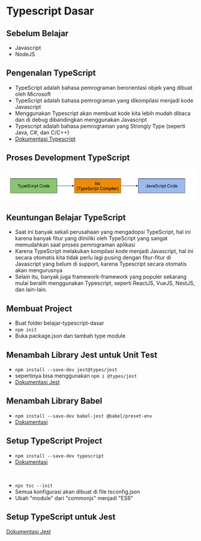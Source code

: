 # Typescript Dasar

## Sebelum Belajar
* Javascript
* NodeJS

## Pengenalan TypeScript
* TypeScript adalah bahasa pemrograman berorientasi objek yang dibuat oleh Microsoft
* TypeScript adalah bahasa pemrograman yang dikompilasi menjadi kode Javascript
* Menggunakan Typescript akan membuat kode kita lebih mudah dibaca dan di debug dibandingkan menggunakan Javascript
* Typescript adalah bahasa pemrograman yang Strongly Type (seperti Java, C#, dan C/C++)
* [Dokumentasi Typescript](https://www.typescriptlang.org/)

## Proses Development TypeScript
![Image](images/01-process-dev-ts.png) <br>

## Keuntungan Belajar TypeScript
* Saat ini banyak sekali perusahaan yang mengadopsi TypeScript, hal ini karena banyak fitur yang dimiliki oleh TypeScript yang sangat memudahkan saat proses pemrograman aplikasi
* Karena TypeScript melakukan kompilasi kode menjadi Javascript, hal ini secara otomatis kita tidak perlu lagi pusing dengan fitur-fitur di Javascript yang belum di support, karena Typescript secara otomatis akan mengurusnya
* Selain itu, banyak juga framework-framework yang populer sekarang mulai beralih menggunakan Typescript, seperti ReactJS, VueJS, NestJS, dan lain-lain.

## Membuat Project
* Buat folder belajar-typescript-dasar
* `npm init`
* Buka package.json dan tambah type module

## Menambah Library Jest untuk Unit Test
* `npm install --save-dev jest@types/jest`
* sepertinya bisa menggunakan `npm i @types/jest`
* [Dokumentasi Jest](https://www.npmjs.com/package/jest)

## Menambah Library Babel
* `npm install --save-dev babel-jest @babel/preset-env`
* [Dokumentasi](https://babeljs.io/setup#installation)

## Setup TypeScript Project
* `npm install --save-dev typescript`
* [Dokumentasi](https://www.npmjs.com/package/typescript)
<br>

* `npx tsc --init`
* Semua konfigurasi akan dibuat di file tsconfig.json
* Ubah "module" dari "commonjs" menjadi "ES6"

## Setup TypeScript untuk Jest
[Dokumentasi Jest](https://jestjs.io/docs/getting-started#using-typescript)